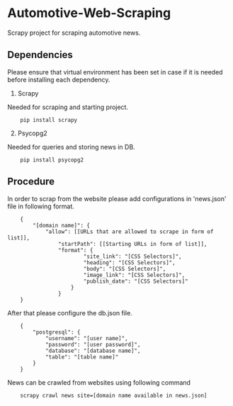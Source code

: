 # Automotive-Web-Scraping
Scrapy project for scraping automotive news.

## Dependencies
Please ensure that virtual environment has been set in case if it is needed before installing each dependency.

1. Scrapy

Needed for scraping and starting project.
```
    pip install scrapy
```

2. Psycopg2

Needed for queries and storing news in DB.
```
    pip install psycopg2
```

## Procedure

In order to scrap from the website please add configurations in 'news.json' file in following format.

```
    {
        "[domain name]": {
            "allow": [[URLs that are allowed to scrape in form of list]],
                "startPath": [[Starting URLs in form of list]],
                "format": {
                        "site_link": "[CSS Selectors]",
                        "heading": "[CSS Selectors]",
                        "body": "[CSS Selectors]",
                        "image_link": "[CSS Selectors]",
                        "publish_date": "[CSS Selectors]"
                    }
                }
    }
```

After that please configure the db.json file.
```
    {
        "postgresql": {
            "username": "[user name]",
            "password": "[user password]",
            "database": "[database name]",
            "table": "[table name]"
        }
    }
```

News can be crawled from websites using following command
```
    scrapy crawl news site=[domain name available in news.json]
```